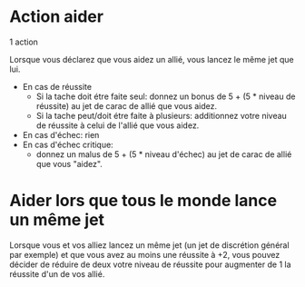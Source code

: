 # Action aider
1 action

Lorsque vous déclarez que vous aidez un allié, vous lancez le même jet que lui.
- En cas de réussite
	- Si la tache doit étre faite seul: donnez un bonus de 5 + (5 * niveau de réussite) au jet de carac de allié que vous aidez.
	- Si la tache peut/doit étre faite à plusieurs: additionnez votre niveau de réussite à celui de l'allié que vous aidez.
- En cas d'échec: rien
- En cas d'échec critique:
	- donnez un malus de 5 + (5 * niveau d'échec) au jet de carac de allié que vous "aidez".

# Aider lors que tous le monde lance un même jet

Lorsque vous et vos alliez lancez un même jet (un jet de discrétion général par exemple) et que vous avez au moins une réussite à +2, vous pouvez décider de réduire de deux votre niveau de réussite pour augmenter de 1 la réussite d'un de vos allié.